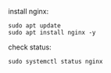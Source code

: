 install nginx:
```
sudo apt update
sudo apt install nginx -y
```

check status:
```
sudo systemctl status nginx
```
